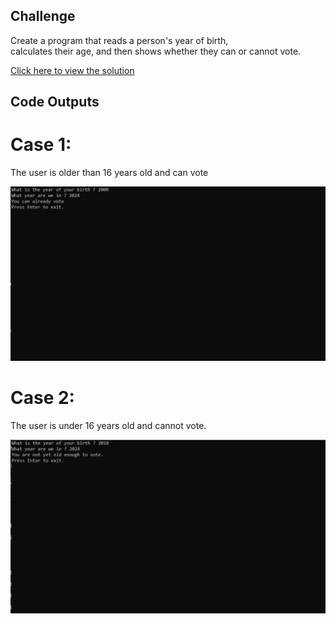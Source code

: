 ## Challenge

Create a program that reads a person's year of birth,<br>
calculates their age, and then shows whether they can or cannot vote.

[Click here to view the solution](https://github.com/davi-p-oliveira-11/CCodeChallengeLab/blob/main/Challenges/Centimeters-to-Meters/solution.c)

## Code Outputs

# Case 1: 
 The user is older than 16 years old and can vote

![Output](https://github.com/davi-p-oliveira-11/CCodeChallengeLab/blob/main/Challenges/Can-you-Vote/testcases/case1.JPG)


# Case 2: 
 The user is under 16 years old and cannot vote. 

![Output](https://github.com/davi-p-oliveira-11/CCodeChallengeLab/blob/main/Challenges/Can-you-Vote/testcases/case2.JPG)
